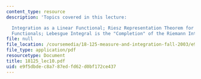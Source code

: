```yaml
---
content_type: resource
description: 'Topics covered in this lecture:

  Integration as a Linear Functional; Riesz Representation Theorem for Positive Linear
  Functionals; Lebesgue Integral is the "Completion" of the Riemann Integral.'
file: null
file_location: /coursemedia/18-125-measure-and-integration-fall-2003/e9f5dbdec8a787edfd62d0bf172ce437_18125_lec10.pdf
file_type: application/pdf
resourcetype: Document
title: 18125_lec10.pdf
uid: e9f5dbde-c8a7-87ed-fd62-d0bf172ce437
---
```

